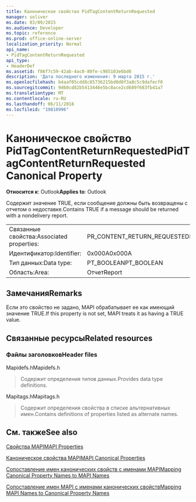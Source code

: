 ```yaml
---
title: Каноническое свойство PidTagContentReturnRequested
manager: soliver
ms.date: 03/09/2015
ms.audience: Developer
ms.topic: reference
ms.prod: office-online-server
localization_priority: Normal
api_name:
- PidTagContentReturnRequested
api_type:
- HeaderDef
ms.assetid: f86f7c59-42ab-4ac0-80fe-c985103e6bd6
description: 'Дата последнего изменения: 9 марта 2015 г.'
ms.openlocfilehash: b4aaf05cdd8c85736215bd0d0f3a8c5c9dafecf0
ms.sourcegitcommit: 9d60cd82b5413446e5bc8ace2cd689f683fb41a7
ms.translationtype: MT
ms.contentlocale: ru-RU
ms.lasthandoff: 06/11/2018
ms.locfileid: "19810996"
---
```

# <a name="pidtagcontentreturnrequested-canonical-property"></a><span data-ttu-id="1a8be-103">Каноническое свойство PidTagContentReturnRequested</span><span class="sxs-lookup"><span data-stu-id="1a8be-103">PidTagContentReturnRequested Canonical Property</span></span>

  
  
<span data-ttu-id="1a8be-104">**Относится к**: Outlook</span><span class="sxs-lookup"><span data-stu-id="1a8be-104">**Applies to**: Outlook</span></span> 
  
<span data-ttu-id="1a8be-105">Содержит значение TRUE, если сообщение должны быть возвращены с отчетом о недоставке.</span><span class="sxs-lookup"><span data-stu-id="1a8be-105">Contains TRUE if a message should be returned with a nondelivery report.</span></span> 
  
|||
|:-----|:-----|
|<span data-ttu-id="1a8be-106">Связанные свойства:</span><span class="sxs-lookup"><span data-stu-id="1a8be-106">Associated properties:</span></span>  <br/> |<span data-ttu-id="1a8be-107">PR_CONTENT_RETURN_REQUESTED</span><span class="sxs-lookup"><span data-stu-id="1a8be-107">PR_CONTENT_RETURN_REQUESTED</span></span>  <br/> |
|<span data-ttu-id="1a8be-108">Идентификатор:</span><span class="sxs-lookup"><span data-stu-id="1a8be-108">Identifier:</span></span>  <br/> |<span data-ttu-id="1a8be-109">0x000A</span><span class="sxs-lookup"><span data-stu-id="1a8be-109">0x000A</span></span>  <br/> |
|<span data-ttu-id="1a8be-110">Тип данных:</span><span class="sxs-lookup"><span data-stu-id="1a8be-110">Data type:</span></span>  <br/> |<span data-ttu-id="1a8be-111">PT_BOOLEAN</span><span class="sxs-lookup"><span data-stu-id="1a8be-111">PT_BOOLEAN</span></span>  <br/> |
|<span data-ttu-id="1a8be-112">Область:</span><span class="sxs-lookup"><span data-stu-id="1a8be-112">Area:</span></span>  <br/> |<span data-ttu-id="1a8be-113">Отчет</span><span class="sxs-lookup"><span data-stu-id="1a8be-113">Report</span></span>  <br/> |
   
## <a name="remarks"></a><span data-ttu-id="1a8be-114">Замечания</span><span class="sxs-lookup"><span data-stu-id="1a8be-114">Remarks</span></span>

<span data-ttu-id="1a8be-115">Если это свойство не задано, MAPI обрабатывает ее как имеющий значение TRUE.</span><span class="sxs-lookup"><span data-stu-id="1a8be-115">If this property is not set, MAPI treats it as having a TRUE value.</span></span> 
  
## <a name="related-resources"></a><span data-ttu-id="1a8be-116">Связанные ресурсы</span><span class="sxs-lookup"><span data-stu-id="1a8be-116">Related resources</span></span>

### <a name="header-files"></a><span data-ttu-id="1a8be-117">Файлы заголовков</span><span class="sxs-lookup"><span data-stu-id="1a8be-117">Header files</span></span>

<span data-ttu-id="1a8be-118">Mapidefs.h</span><span class="sxs-lookup"><span data-stu-id="1a8be-118">Mapidefs.h</span></span>
  
> <span data-ttu-id="1a8be-119">Содержит определения типов данных.</span><span class="sxs-lookup"><span data-stu-id="1a8be-119">Provides data type definitions.</span></span>
    
<span data-ttu-id="1a8be-120">Mapitags.h</span><span class="sxs-lookup"><span data-stu-id="1a8be-120">Mapitags.h</span></span>
  
> <span data-ttu-id="1a8be-121">Содержит определения свойства в списке альтернативных имен.</span><span class="sxs-lookup"><span data-stu-id="1a8be-121">Contains definitions of properties listed as alternate names.</span></span>
    
## <a name="see-also"></a><span data-ttu-id="1a8be-122">См. также</span><span class="sxs-lookup"><span data-stu-id="1a8be-122">See also</span></span>



[<span data-ttu-id="1a8be-123">Свойства MAPI</span><span class="sxs-lookup"><span data-stu-id="1a8be-123">MAPI Properties</span></span>](mapi-properties.md)
  
[<span data-ttu-id="1a8be-124">Каноническое свойства MAPI</span><span class="sxs-lookup"><span data-stu-id="1a8be-124">MAPI Canonical Properties</span></span>](mapi-canonical-properties.md)
  
[<span data-ttu-id="1a8be-125">Сопоставление имен канонических свойств с именами MAPI</span><span class="sxs-lookup"><span data-stu-id="1a8be-125">Mapping Canonical Property Names to MAPI Names</span></span>](mapping-canonical-property-names-to-mapi-names.md)
  
[<span data-ttu-id="1a8be-126">Сопоставление имен MAPI с именами канонических свойств</span><span class="sxs-lookup"><span data-stu-id="1a8be-126">Mapping MAPI Names to Canonical Property Names</span></span>](mapping-mapi-names-to-canonical-property-names.md)

